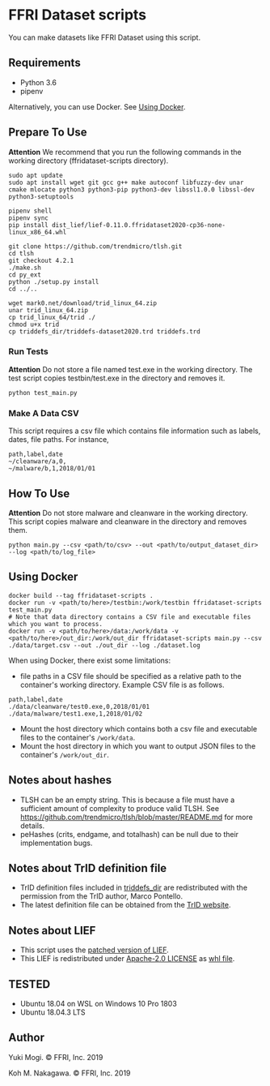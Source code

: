# FFRI Dataset scripts

You can make datasets like FFRI Dataset using this script.

## Requirements

- Python 3.6
- pipenv

Alternatively, you can use Docker. See [Using Docker](#Using-Docker).

## Prepare To Use

**Attention** We recommend that you run the following commands in the working directory (ffridataset-scripts directory).

```
sudo apt update
sudo apt install wget git gcc g++ make autoconf libfuzzy-dev unar cmake mlocate python3 python3-pip python3-dev libssl1.0.0 libssl-dev python3-setuptools

pipenv shell
pipenv sync
pip install dist_lief/lief-0.11.0.ffridataset2020-cp36-none-linux_x86_64.whl

git clone https://github.com/trendmicro/tlsh.git
cd tlsh
git checkout 4.2.1
./make.sh
cd py_ext
python ./setup.py install
cd ../..

wget mark0.net/download/trid_linux_64.zip
unar trid_linux_64.zip
cp trid_linux_64/trid ./
chmod u+x trid
cp triddefs_dir/triddefs-dataset2020.trd triddefs.trd
```

### Run Tests

**Attention** Do not store a file named test.exe in the working directory. The test script copies testbin/test.exe in the directory and removes it.

```
python test_main.py
```

### Make A Data CSV

This script requires a csv file which contains file information such as labels, dates, file paths. For instance,

```
path,label,date
~/cleanware/a,0,
~/malware/b,1,2018/01/01
```

## How To Use

**Attention** Do not store malware and cleanware in the working directory. This script copies malware and cleanware in the directory and removes them.

```
python main.py --csv <path/to/csv> --out <path/to/output_dataset_dir> --log <path/to/log_file>
```

## Using Docker

```
docker build --tag ffridataset-scripts .
docker run -v <path/to/here>/testbin:/work/testbin ffridataset-scripts test_main.py
# Note that data directory contains a CSV file and executable files which you want to process.
docker run -v <path/to/here>/data:/work/data -v <path/to/here>/out_dir:/work/out_dir ffridataset-scripts main.py --csv ./data/target.csv --out ./out_dir --log ./dataset.log
```

When using Docker, there exist some limitations:
- file paths in a CSV file should be specified as a relative path to the container's working directory. Example CSV file is as follows.

```
path,label,date
./data/cleanware/test0.exe,0,2018/01/01
./data/malware/test1.exe,1,2018/01/02
```

- Mount the host directory which contains both a csv file and executable files to the container's `/work/data`.
- Mount the host directory in which you want to output JSON files to the container's `/work/out_dir`.

## Notes about hashes

- TLSH can be an empty string. This is because a file must have a sufficient amount of complexity to produce valid TLSH. See https://github.com/trendmicro/tlsh/blob/master/README.md for more details.
- peHashes (crits, endgame, and totalhash) can be null due to their implementation bugs.

## Notes about TrID definition file

- TrID definition files included in [triddefs\_dir](triddefs_dir) are redistributed with the permission from the TrID author, Marco Pontello.
- The latest definition file can be obtained from the [TrID website](https://mark0.net/soft-trid-e.html).

## Notes about LIEF

- This script uses the [patched version of LIEF](https://github.com/kohnakagawa/LIEF/tree/dev/ffri-dataset).
- This LIEF is redistributed under [Apache-2.0 LICENSE](third-party-licenses/LIEF) as [whl file](dist_lief/lief-0.11.0.ffridataset2020-cp36-none-linux_x86_64.whl).

## TESTED

- Ubuntu 18.04 on WSL on Windows 10 Pro 1803
- Ubuntu 18.04.3 LTS

## Author

Yuki Mogi. &copy; FFRI, Inc. 2019

Koh M. Nakagawa. &copy; FFRI, Inc. 2019
